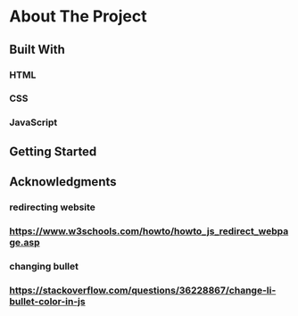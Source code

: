 # About The Project

## Built With
### HTML
### CSS
### JavaScript

## Getting Started
### 

## Acknowledgments
### redirecting website
### https://www.w3schools.com/howto/howto_js_redirect_webpage.asp
### changing bullet
### https://stackoverflow.com/questions/36228867/change-li-bullet-color-in-js